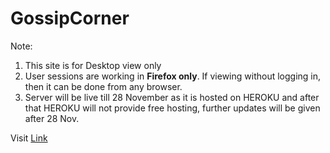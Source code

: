 # GossipCorner

Note:
  1. This site is for Desktop view only
  2. User sessions are working in **Firefox only**. If viewing without logging in, then it can be done from any browser.
  3. Server will be live till 28 November as it is hosted on HEROKU and after that HEROKU will not provide free hosting, further updates will be given after 28 Nov.
  
  Visit [Link](https://gossip-corner.netlify.app/)
